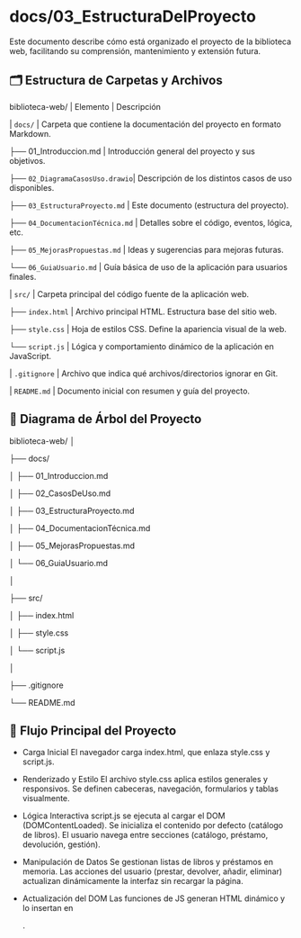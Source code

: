 # docs/03_EstructuraDelProyecto

Este documento describe cómo está organizado el proyecto de la biblioteca web, facilitando su comprensión, mantenimiento y extensión futura.

## 🗂️ Estructura de Carpetas y Archivos


biblioteca-web/
| Elemento | Descripción


| `docs/` | Carpeta que contiene la documentación del proyecto en formato Markdown.


   ├── 01_Introduccion.md | Introducción general del proyecto y sus objetivos.

   ├── `02_DiagramaCasosUso.drawio`| Descripción de los distintos casos de uso disponibles. 

   ├── `03_EstructuraProyecto.md` | Este documento (estructura del proyecto).

   ├── `04_DocumentacionTécnica.md` | Detalles sobre el código, eventos, lógica, etc.                        

   ├── `05_MejorasPropuestas.md` | Ideas y sugerencias para mejoras futuras. 

   └── `06_GuiaUsuario.md` | Guía básica de uso de la aplicación para usuarios finales.
   

| `src/` | Carpeta principal del código fuente de la aplicación web. 


   ├── `index.html` | Archivo principal HTML. Estructura base del sitio web. 

   ├── `style.css` | Hoja de estilos CSS. Define la apariencia visual de la web. 

   └── `script.js` | Lógica y comportamiento dinámico de la aplicación en JavaScript. 

| `.gitignore` | Archivo que indica qué archivos/directorios ignorar en Git. 

| `README.md` | Documento inicial con resumen y guía del proyecto. 


## 🌳 Diagrama de Árbol del Proyecto

biblioteca-web/
│

├── docs/

│   ├── 01_Introduccion.md

│   ├── 02_CasosDeUso.md

│   ├── 03_EstructuraProyecto.md

│   ├── 04_DocumentacionTécnica.md

│   ├── 05_MejorasPropuestas.md

│   └── 06_GuiaUsuario.md

│

├── src/

│   ├── index.html

│   ├── style.css

│   └── script.js

│

├── .gitignore

└── README.md


## 🔁  Flujo Principal del Proyecto

- Carga Inicial
        El navegador carga index.html, que enlaza style.css y script.js.

- Renderizado y Estilo
        El archivo style.css aplica estilos generales y responsivos.
        Se definen cabeceras, navegación, formularios y tablas visualmente.

-  Lógica Interactiva
        script.js se ejecuta al cargar el DOM (DOMContentLoaded).
        Se inicializa el contenido por defecto (catálogo de libros).
        El usuario navega entre secciones (catálogo, préstamo, devolución, gestión).

- Manipulación de Datos
        Se gestionan listas de libros y préstamos en memoria.
        Las acciones del usuario (prestar, devolver, añadir, eliminar) actualizan dinámicamente	la interfaz sin recargar la página.

 - Actualización del DOM
        Las funciones de JS generan HTML dinámico y lo insertan en <div id="content">.
